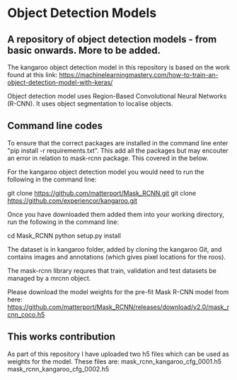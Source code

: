 # Object Detection Models

## A repository of object detection models - from basic onwards. More to be added.

The kangaroo object detection model in this repository is based on the work found at this link:
https://machinelearningmastery.com/how-to-train-an-object-detection-model-with-keras/

Object detection model uses Region-Based Convolutional Neural Networks (R-CNN). It uses object segmentation to localise objects.

## Command line codes

To ensure that the correct packages are installed in the command line enter "pip install -r requirements.txt". This add all the packages but may encouter an error in relation to mask-rcnn package. This covered in the below.

For the kangaroo object detection model you would need to run the following in the command line:

git clone https://github.com/matterport/Mask_RCNN.git
git clone https://github.com/experiencor/kangaroo.git

Once you have downloaded them added them into your working directory, run the following in the command line:

cd Mask_RCNN
python setup.py install

The dataset is in kangaroo folder, added by cloning the kangaroo Git, and contains images and annotations (which gives pixel locations for the roos).

The mask-rcnn library requres that train, validation and test datasets be managed by a mrcnn object. 

Please download the model weights for the pre-fit Mask R-CNN model from here:
https://github.com/matterport/Mask_RCNN/releases/download/v2.0/mask_rcnn_coco.h5

## This works contribution

As part of this repository I have uploaded two h5 files which can be used as weights for the model. These files are:
mask_rcnn_kangaroo_cfg_0001.h5 
mask_rcnn_kangaroo_cfg_0002.h5
